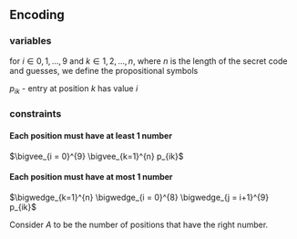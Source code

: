 ## Encoding

### variables
for $i \in {0, 1,..., 9}$ and $k \in {1, 2,..., n}$, where $n$ is the length of the secret code and guesses, 
we define the propositional symbols

$p_{ik}$ - entry at position $k$ has value $i$

### constraints

#### Each position must have at least 1 number

$\bigvee_{i = 0}^{9} \bigvee_{k=1}^{n} p_{ik}$ 

#### Each position must have at most 1 number

$\bigwedge_{k=1}^{n} \bigwedge_{i = 0}^{8} \bigwedge_{j = i+1}^{9} p_{ik}$ 



Consider $A$ to be the number of positions that have the right number.
